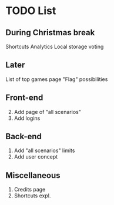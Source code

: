 # TODO List

## During Christmas break
Shortcuts
Analytics
Local storage voting

## Later
List of top games page
"Flag" possibilities

## Front-end

2. Add page of "all scenarios"
3. Add logins

## Back-end

1. Add "all scenarios" limits
2. Add user concept

## Miscellaneous

1. Credits page
2. Shortcuts expl.
